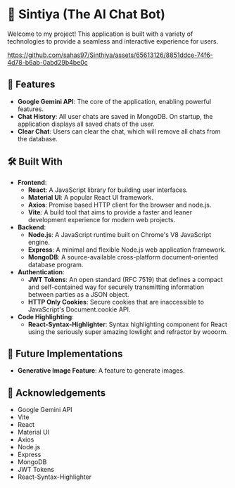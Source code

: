 # 🚀 Sintiya (The AI Chat Bot)

Welcome to my project! This application is built with a variety of technologies to provide a seamless and interactive experience for users.

https://github.com/sahas97/Sinthiya/assets/65613126/8851ddce-74f6-4d78-b6ab-0abd29b4be0c

## 🎯 Features

- **Google Gemini API**: The core of the application, enabling powerful features.
- **Chat History**: All user chats are saved in MongoDB. On startup, the application displays all saved chats of the user.
- **Clear Chat**: Users can clear the chat, which will remove all chats from the database.

## 🛠️ Built With

- **Frontend**:
  - **React**: A JavaScript library for building user interfaces.
  - **Material UI**: A popular React UI framework.
  - **Axios**: Promise based HTTP client for the browser and node.js.
  - **Vite**: A build tool that aims to provide a faster and leaner development experience for modern web projects.
- **Backend**:
  - **Node.js**: A JavaScript runtime built on Chrome's V8 JavaScript engine.
  - **Express**: A minimal and flexible Node.js web application framework.
  - **MongoDB**: A source-available cross-platform document-oriented database program.
- **Authentication**:
  - **JWT Tokens**: An open standard (RFC 7519) that defines a compact and self-contained way for securely transmitting information between parties as a JSON object.
  - **HTTP Only Cookies**: Secure cookies that are inaccessible to JavaScript's Document.cookie API.
- **Code Highlighting**:
  - **React-Syntax-Highlighter**: Syntax highlighting component for React using the seriously super amazing lowlight and refractor by wooorm.

## 🔮 Future Implementations

- **Generative Image Feature**: A feature to generate images.

## 🙏 Acknowledgements

- Google Gemini API
- Vite
- React
- Material UI
- Axios
- Node.js
- Express
- MongoDB
- JWT Tokens
- React-Syntax-Highlighter
